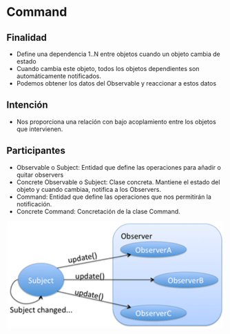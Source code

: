 # Command

## Finalidad

* Define una dependencia 1..N entre objetos cuando un objeto cambia de estado
* Cuando cambia este objeto, todos los objetos dependientes son automáticamente notificados.
* Podemos obtener los datos del Observable y reaccionar a estos datos

## Intención

* Nos proporciona una relación con bajo acoplamiento entre los objetos que intervienen.

## Participantes

* Observable o Subject: Entidad que define las operaciones para añadir o quitar observers
* Concrete Observable o Subject: Clase concreta. Mantiene el estado del objeto y cuando cambiaa, notifica a los Observers.
* Command: Entidad que define las operaciones que nos permitirán la notificación.
* Concrete Command: Concretación de la clase Command.

![Abstract Command pattern](pattern.png)
